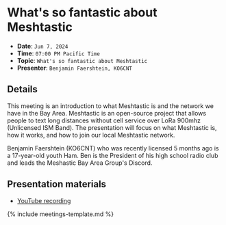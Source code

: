 # What's so fantastic about Meshtastic

* **Date**: `Jun 7, 2024`
* **Time**: `07:00 PM Pacific Time`
* **Topic**: `What's so fantastic about Meshtastic`
* **Presenter**: `Benjamin Faershtein, KO6CNT`

## Details

This meeting is an introduction to what Meshtastic is and the network we have in the Bay Area. Meshtastic is an open-source project that allows people to text long distances without cell service over LoRa 900mhz (Unlicensed ISM Band). The presentation will focus on what Meshtastic is, how it works, and how to join our local Meshtastic network.
 
Benjamin Faershtein (KO6CNT) who was recently licensed 5 months ago is a 17-year-old youth Ham. Ben is the President of his high school radio club and leads the Meshastic Bay Area Group's Discord.

## Presentation materials

* [YouTube recording](https://youtu.be/hYtnZT-5Hwo?si=-mrpipj2pm6HFl6R)

{% include meetings-template.md %}

